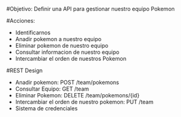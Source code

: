 #Objetivo: 
Definir una API para gestionar nuestro equipo Pokemon

#Acciones:
- Identificarnos
- Anadir pokemon a nuestro equipo
- Eliminar pokemon de nuestro equipo
- Consultar informacion de nuestro equipo
- Intercambiar el orden de nuestros Pokemon

#REST Design
- Anadir pokemon: POST /team/pokemons
- Consultar Equipo: GET /team
- Eliminar Pokemon: DELETE /team/pokemons/{id}
- Intercambiar el orden de nuestro pokemon: PUT /team
- Sistema de credenciales